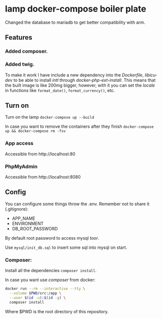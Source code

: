 # lamp docker-compose boiler plate

Changed the database to mariadb to get better compatibility with arm.

## Features

### Added composer.

### Added twig.

To make it work I have include a new dependency into the _Dockerfile_, _libicu-dev_ to be able to install _intl_ through _docker-php-ext-install_. This means that the built image is like 200mg bigger, however, with it you can set the _locale_ in functions like `format_date()`, `format_currency()`, etc.

## Turn on

Turn on the lamp `docker-compose up --build`

In case you want to remove the containers after they finish `docker-compose up && docker-compose rm -fsv`

### App access

Accessible from http://localhost:80

### PhpMyAdmin

Accessible from http://localhost:8080

## Config

You can configure some things throw the .env. Remember not to share it (.gitignore):
- APP_NAME
- ENVIRONMENT
- DB_ROOT_PASSWORD 

By default root password to access mysql _toor_.

Use `mysql/init_db.sql` to insert some sql into mysql on start.

### Composer:

Install all the dependencies `composer install`.

In case you want use _composer_ from docker:

``` bash
docker run --rm --interactive --tty \
  --volume $PWD/src:/app \
  --user $(id -u):$(id -g) \
  composer install
```

Where $PWD is the root directory of this repository.
